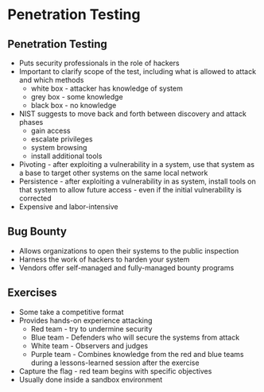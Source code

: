 # **Penetration Testing** 

## Penetration Testing
* Puts security professionals in the role of hackers
* Important to clarify scope of the test, including what is allowed to attack and which methods
    * white box - attacker has knowledge of system
    * grey box - some knowledge
    * black box - no knowledge
* NIST suggests to move back and forth between discovery and attack phases
    * gain access
    * escalate privileges
    * system browsing
    * install additional tools
* Pivoting - after exploiting a vulnerability in a system, use that system as a base to target other systems on the same local network
* Persistence - after exploiting a vulnerability in as system, install tools on that system to allow future access - even if the initial vulnerability is corrected
* Expensive and labor-intensive

## Bug Bounty
* Allows organizations to open their systems to the public inspection
* Harness the work of hackers to harden your system
* Vendors offer self-managed and fully-managed bounty programs

## Exercises
* Some take a competitive format
* Provides hands-on experience attacking
    * Red team - try to undermine security
    * Blue team - Defenders who will secure the systems from attack
    * White team - Observers and judges
    * Purple team - Combines knowledge from the red and blue teams during a lessons-learned session after the exercise
* Capture the flag - red team begins with specific objectives
* Usually done inside a sandbox environment